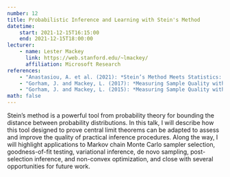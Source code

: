 ```yaml
---
number: 12
title: Probabilistic Inference and Learning with Stein's Method
datetime:
    start: 2021-12-15T16:15:00
    end: 2021-12-15T18:00:00
lecturer: 
    - name: Lester Mackey
      link: https://web.stanford.edu/~lmackey/
      affiliation: Microsoft Research
references:
    - "Anastasiou, A. et al. (2021): *Stein’s Method Meets Statistics: A Review of Some Recent Developments*. [arXiv:2105.03481](https://arxiv.org/abs/2105.03481). **[Sections 1, 2, 4, and 5]**" 
    - "Gorham, J. and Mackey, L. (2017): *Measuring Sample Quality with Kernels*. [arXiv:1703.01717](https://arxiv.org/abs/1703.01717). **[optional]**"
    - "Gorham, J. and Mackey, L. (2015): *Measuring Sample Quality with Stein's Method.* [arXiv:1506.03039](https://arxiv.org/abs/1506.03039). **[optional]**"
math: false
---
```


Stein’s method is a powerful tool from probability theory for bounding the distance between probability distributions. 
In this talk, I will describe how this tool designed to prove central limit theorems can be adapted to assess and improve the quality of practical inference procedures. 
Along the way, I will highlight applications to Markov chain Monte Carlo sampler selection, goodness-of-fit testing, variational inference, de novo sampling, post-selection inference, and non-convex optimization, and close with several opportunities for future work.
